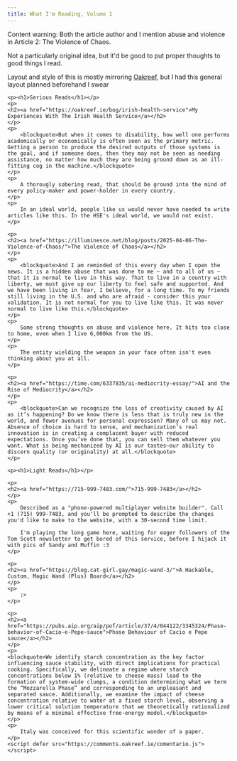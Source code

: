 ```yaml
---
title: What I'm Reading, Volume 1
---
```


<div>
    <p>
        <p class="bolded">Content warning: Both the article author and I mention abuse and violence in Article 2: The Violence of Chaos.</p>
    </p>
    <p>
        Not a particularly original idea, but it'd be good to put proper thoughts to good things I read.
    </p>
    <p>
        Layout and style of this is mostly mirroring <a href="https://oakreef.ie">Oakreef</a>, but I had this general layout planned beforehand I swear
    </p>

    <p><h1>Serious Reads</h1></p>
    <p>
    <h2><a href="https://oakreef.ie/bog/irish-health-service">My Experiences With The Irish Health Service</a></h2>
    </p>
    <p>
        <blockquote>But when it comes to disability, how well one performs academically or economically is often seen as the primary metric. Getting a person to produce the desired outputs of those systems is the goal, and if someone does, then they may not be seen as needing assistance, no matter how much they are being ground down as an ill-fitting cog in the machine.</blockquote>
    </p>
    <p>
        A thorougly sobering read, that should be ground into the mind of every policy-maker and power-holder in every country.
    </p>
    <p>
        In an ideal world, people like us would never have needed to write articles like this. In the HSE's ideal world, we would not exist.
    </p>

    <p>
    <h2><a href="https://illuminesce.net/blog/posts/2025-04-06-The-Violence-of-Chaos/">The Violence of Chaos</a></h2>
    </p>
    <p>
        <blockquote>And I am reminded of this every day when I open the news. It is a hidden abuse that was done to me — and to all of us — that it is normal to live in this way. That to live in a country with liberty, we must give up our liberty to feel safe and supported. And we have been living in fear, I believe, for a long time. To my friends still living in the U.S. and who are afraid - consider this your validation. It is not normal for you to live like this. It was never normal to live like this.</blockquote>
    </p>
    <p>
        Some strong thoughts on abuse and violence here. It hits too close to home, even when I live 6,000km from the US.
    </p>
    <p>
        The entity wielding the weapon in your face often isn't even thinking about you at all.
    </p>

    <p>
    <h2><a href="https://time.com/6337835/ai-mediocrity-essay/">AI and the Rise of Mediocrity</a></h2>
    </p>
    <p>
        <blockquote>Can we recognize the loss of creativity caused by AI as it’s happening? Do we know there is less that is truly new in the world, and fewer avenues for personal expression? Many of us may not. Absence of choice is hard to sense, and mechanization’s real innovation is in creating a complacent buyer with reduced expectations. Once you’ve done that, you can sell them whatever you want. What is being mechanized by AI is our tastes—our ability to discern quality (or originality) at all.</blockquote>
    </p>

    <p><h1>Light Reads</h1></p>

    <p>
    <h2><a href="https://715-999-7483.com/">715-999-7483</a></h2>
    </p>
    <p>
        Described as a "phone-powered multiplayer website builder". Call +1 (715) 999-7483, and you'll be prompted to describe the changes you'd like to make to the website, with a 30-second time limit.
        
        I'm playing the long game here, waiting for eager followers of the Tom Scott newsletter to get bored of this service, before I hijack it with pics of Sandy and Muffin :3
    </p>

    <p>
    <h2><a href="https://blog.cat-girl.gay/magic-wand-3/">A Hackable, Custom, Magic Wand (Plus) Board</a></h2>
    </p>
    <p>
        :>
    </p>

    <p>
    <h2><a href="https://pubs.aip.org/aip/pof/article/37/4/044122/3345324/Phase-behavior-of-Cacio-e-Pepe-sauce">Phase Behaviour of Cacio e Pepe sauce</a></h2>
    </p>
    <p>
    <blockquote>We identify starch concentration as the key factor influencing sauce stability, with direct implications for practical cooking. Specifically, we delineate a regime where starch concentrations below 1% (relative to cheese mass) lead to the formation of system-wide clumps, a condition determining what we term the “Mozzarella Phase” and corresponding to an unpleasant and separated sauce. Additionally, we examine the impact of cheese concentration relative to water at a fixed starch level, observing a lower critical solution temperature that we theoretically rationalized by means of a minimal effective free-energy model.</blockquote>
    </p>
    <p>
        Italy was conceived for this scientific wonder of a paper.
    </p>
    <script defer src="https://comments.oakreef.ie/comentario.js"></script>
<comentario-comments></comentario-comments>